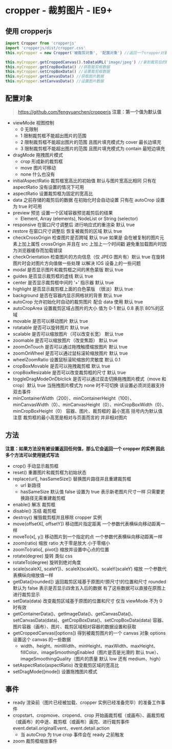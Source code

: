 # cropper - 裁剪图片 - IE9+

## 使用 cropperjs

```javascript
import Cropper from 'cropperjs'
import 'cropperjs/dist/cropper.css'
this.myCropper = new Cropper('被裁剪对象', '配置对象') //返回一个cropper对象

this.myCropper.getCroppedCanvas().toDataURL('image/jpeg') //拿到裁剪后的base64的图片
this.myCropper.getCropBoxData() //获取裁剪框数据
this.myCropper.setCropBoxData() //设置裁剪框数据
this.myCropper.getCanvasData() //获取图片数据
this.myCropper.setCanvasData() //设置图片数据
```

## 配置对象

> https://github.com/fengyuanchen/cropperjs
> **注意：第一个值为默认值**

- viewMode 视图控制
  - 0 无限制
  - 1 限制裁剪框不能超出图片的范围
  - 2 限制裁剪框不能超出图片的范围 且图片填充模式为 cover 最长边填充
  - 3 限制裁剪框不能超出图片的范围 且图片填充模式为 contain 最短边填充
- dragMode 拖拽图片模式
  - crop 形成新的裁剪框
  - move 图片可移动
  - none 什么也没有
- initialAspectRatio 裁剪框宽高比的初始值 默认与图片宽高比相同 只有在 aspectRatio 没有设置的情况下可用
- aspectRatio 设置裁剪框为固定的宽高比
- data 之前存储的裁剪后的数据 在初始化时会自动设置 只有在 autoCrop 设置为 true 时可用
- preview 预览 设置一个区域容器预览裁剪后的结果
  - Element, Array (elements), NodeList or String (selector)
- responsive 在窗口尺寸调整后 进行响应式的重渲染 默认 true
- restore 在窗口尺寸调整后 恢复被裁剪的区域 默认 true
- checkCrossOrigin 检查图片是否跨域 默认 true 如果是 会在被复制的图片元素上加上属性 crossOrigin 并且在 src 上加上一个时间戳 避免重加载图片时因为浏览器缓存而加载错误
- checkOrientation 检查图片的方向信息（仅 JPEG 图片有）默认 true 在旋转图片时会对图片方向值做一些处理 以解决 IOS 设备上的一些问题
- modal 是否显示图片和裁剪框之间的黑色蒙版 默认 true
- guides 是否显示裁剪框的虚线 默认 true
- center 是否显示裁剪框中间的 ‘+’ 指示器 默认 true
- highlight 是否显示裁剪框上面的白色蒙版 （很淡）默认 true
- background 是否在容器内显示网格状的背景 默认 true
- autoCrop 允许初始化时自动的裁剪图片 配合 data 使用 默认 true
- autoCropArea 设置裁剪区域占图片的大小 值为 0-1 默认 0.8 表示 80%的区域
- movable 是否可以移动图片 默认 true
- rotatable 是否可以旋转图片 默认 true
- scalable 是否可以缩放图片（可以改变长宽） 默认 true
- zoomable 是否可以缩放图片（改变焦距） 默认 true
- zoomOnTouch 是否可以通过拖拽触摸缩放图片 默认 true
- zoomOnWheel 是否可以通过鼠标滚轮缩放图片 默认 true
- wheelZoomRatio 设置鼠标滚轮缩放的灵敏度 默认 0.1
- cropBoxMovable 是否可以拖拽裁剪框 默认 true
- cropBoxResizable 是否可以改变裁剪框的尺寸 默认 true
- toggleDragModeOnDblclick 是否可以通过双击切换拖拽图片模式（move 和 crop）默认 true 当拖拽图片模式为 none 时不可切换 该设置必须浏览器支持双击事件
- minContainerWidth（200）、minContainerHeight（100）、minCanvasWidth（0）、minCanvasHeight（0）、minCropBoxWidth（0）、minCropBoxHeight（0） 容器、图片、裁剪框的 最小宽高 括号内为默认值 注意 裁剪框的最小高宽是相对与页面而言的 并非相对图片

## 方法

**注意：如果方法没有被设置返回任何值，那么它会返回一个 cropper 的实例 因此多个方法可以使用链式写法**

- crop() 手动显示裁剪框
- reset() 重置图片和裁剪框为初始状态
- replace(url[, hasSameSize]) 替换图片路径并且重建裁剪框
  - url 新路径
  - hasSameSize 默认值 false 设置为 true 表示新老图片尺寸一样 只需要更换路径无需重建裁剪框
- enable() 解冻 裁剪框
- disable() 冻结 裁剪框
- destroy() 摧毁裁剪框并且移除 cropper 实例
- move(offsetX[, offsetY]) 移动图片指定距离 一个参数代表横纵向移动距离一样
- moveTo(x[, y]) 移动图片到一个指定的点 一个参数代表横纵向移动距离一样
- zoom(ratio) 缩放 ratio 大于零是放大 小于零缩小
- zoomTo(ratio[, pivot]) 缩放并设置中心点的位置
- rotate(degree) 旋转 类似 css
- rotateTo(degree) 旋转到绝对角度
- scale(scaleX[, scaleY])、scaleX(scaleX)、scaleY(scaleY) 缩放 一个参数代表横纵向缩放值一样
- getData([rounded]) 返回裁剪区域基于原图片!原尺寸!的位置和尺寸 rounded 默认为 false 表示是否显示四舍五入后的数据 有了这些数据可以直接在原图上进行裁剪显示
- setData(data) 改变裁剪区域基于原图的位置和尺寸 仅当 viewMode 不为 0 时有效
- getContainerData()、getImageData()、getCanvasData()、setCanvasData(data)、getCropBoxData()、setCropBoxData(data) 容器、图片容器（画布）、图片、裁剪区域相对容器的数据设置和获取
- getCroppedCanvas([options]) 得到被裁剪图片的一个 canvas 对象 options 设置这个 canvas 的一些数据
  - width、height、minWidth、minHeight、maxWidth、maxHeight、fillColor、imageSmoothingEnabled（图片是否是光滑的 默认 true）、imageSmoothingQuality（图片的质量 默认 low 还有 medium、high）
- setAspectRatio(aspectRatio) 改变裁剪区域的宽高比
- setDragMode([mode]) 设置拖拽图片模式

## 事件

- ready 渲染前（图片已经被加载、cropper 实例已经准备完毕）的准备工作事件
- cropstart、cropmove、cropend、crop 开始画裁剪框（或画布）、画裁剪框（或画布）的中途、裁剪框（或画布）画完、进行裁剪事件 event.detail.originalEvent、event.detail.action
  - 当 autoCrop 为 true crop 事件会在 ready 之前触发
- zoom 裁剪框缩放事件
